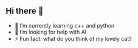 ## Hi there 👋

- 🌱 I’m currently learning c++ and python
- 🤔 I’m looking for help with AI
- ⚡ Fun fact: what do you think of my lovely cat?

<!--
**breakdownacclaimed/breakdownacclaimed** is a ✨ _special_ ✨ repository because its `README.md` (this file) appears on your GitHub profile.

- 🌱 I’m currently learning c++ and python
- 🤔 I’m looking for help with AI
- ⚡ Fun fact: what do you think of my lovely cat?
-->
